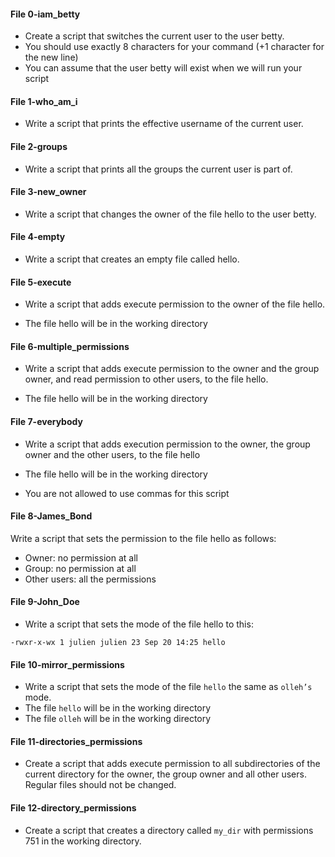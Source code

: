#### File 0-iam_betty
- Create a script that switches the current user to the user betty.
- You should use exactly 8 characters for your command (+1 character for the new line)
- You can assume that the user betty will exist when we will run your script

#### File 1-who_am_i
- Write a script that prints the effective username of the current user.

#### File 2-groups
- Write a script that prints all the groups the current user is part of.

#### File 3-new_owner
- Write a script that changes the owner of the file hello to the user betty.

#### File 4-empty
- Write a script that creates an empty file called hello.

#### File 5-execute
- Write a script that adds execute permission to the owner of the file hello.

- The file hello will be in the working directory

#### File 6-multiple_permissions
- Write a script that adds execute permission to the owner and the group owner, and read permission to other users, to the file hello.

- The file hello will be in the working directory

#### File 7-everybody
- Write a script that adds execution permission to the owner, the group owner and the other users, to the file hello

- The file hello will be in the working directory
- You are not allowed to use commas for this script

#### File 8-James_Bond
Write a script that sets the permission to the file hello as follows:

- Owner: no permission at all
- Group: no permission at all
- Other users: all the permissions

#### File 9-John_Doe
- Write a script that sets the mode of the file hello to this:

`-rwxr-x-wx 1 julien julien 23 Sep 20 14:25 hello`

#### File 10-mirror_permissions
- Write a script that sets the mode of the file `hello` the same as `olleh’s` mode.
- The file `hello` will be in the working directory
- The file `olleh` will be in the working directory

#### File 11-directories_permissions
- Create a script that adds execute permission to all subdirectories of the current directory for the owner, the group owner and all other users. Regular files should not be changed.

#### File 12-directory_permissions
- Create a script that creates a directory called `my_dir` with permissions 751 in the working directory.
